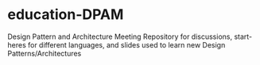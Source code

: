 # education-DPAM
Design Pattern and Architecture Meeting Repository for discussions, start-heres for different languages, and slides used to learn new Design Patterns/Architectures
